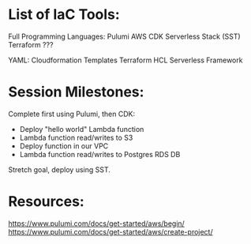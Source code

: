 # List of IaC Tools:

Full Programming Languages:
Pulumi
AWS CDK
Serverless Stack (SST)
Terraform ???

YAML:
Cloudformation Templates
Terraform HCL
Serverless Framework

# Session Milestones:

Complete first using Pulumi, then CDK:

- Deploy "hello world" Lambda function
- Lambda function read/writes to S3
- Deploy function in our VPC
- Lambda function read/writes to Postgres RDS DB

Stretch goal, deploy using SST.

# Resources:

https://www.pulumi.com/docs/get-started/aws/begin/
https://www.pulumi.com/docs/get-started/aws/create-project/

